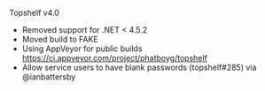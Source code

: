 Topshelf v4.0

* Removed support for .NET < 4.5.2
* Moved build to FAKE
* Using AppVeyor for public builds https://ci.appveyor.com/project/phatboyg/topshelf
* Allow service users to have blank passwords (topshelf#285) via @ianbattersby